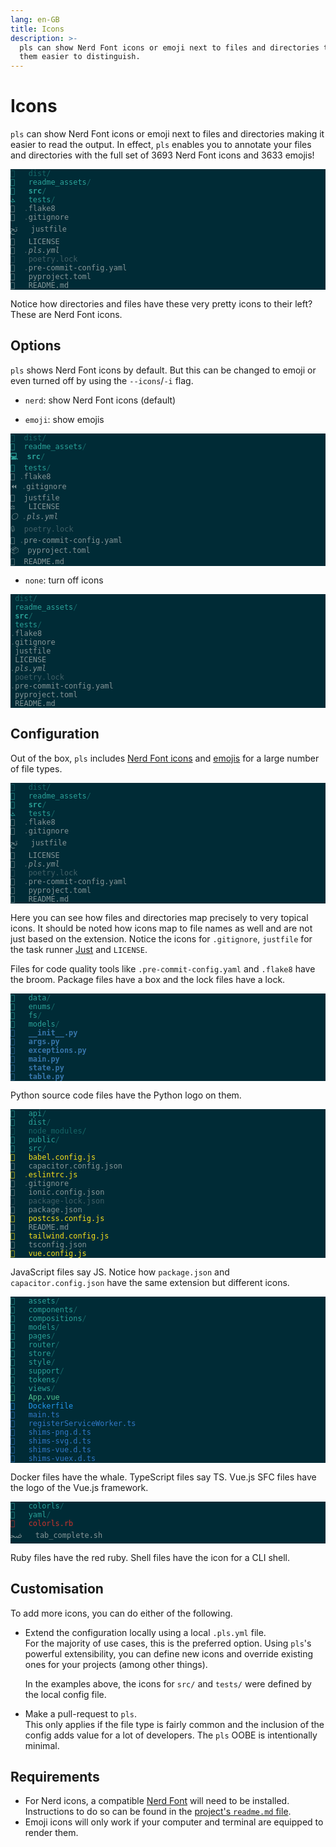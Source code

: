 ```yaml
---
lang: en-GB
title: Icons
description: >-
  pls can show Nerd Font icons or emoji next to files and directories to make
  them easier to distinguish.
---
```


# Icons

`pls` can show Nerd Font icons or emoji next to files and directories making it
easier to read the output. In effect, `pls` enables you to annotate your files
and directories with the full set of 3693 Nerd Font icons and 3633 emojis!

<div
    style="background-color: #002b36; color: #839496;"
    class="language-">
  <pre style="color: inherit;"><code style="color: inherit;"><span style="color: #156667; text-decoration-color: #156667"></span>   <span style="color: #156667; text-decoration-color: #156667">dist/</span>                   
<span style="color: #2aa198; text-decoration-color: #2aa198"></span>   <span style="color: #2aa198; text-decoration-color: #2aa198">readme_assets</span><span style="color: #156667; text-decoration-color: #156667">/</span>          
<span style="color: #2aa198; text-decoration-color: #2aa198; font-weight: bold"></span>   <span style="color: #2aa198; text-decoration-color: #2aa198; font-weight: bold">src</span><span style="color: #156667; text-decoration-color: #156667; font-weight: bold">/</span>                    
<span style="color: #2aa198; text-decoration-color: #2aa198">ﭧ</span>   <span style="color: #2aa198; text-decoration-color: #2aa198">tests</span><span style="color: #156667; text-decoration-color: #156667">/</span>                  
  <span style="color: #415f66; text-decoration-color: #415f66">.</span>flake8                  
  <span style="color: #415f66; text-decoration-color: #415f66">.</span>gitignore               
ﰌ   justfile                
   LICENSE                 
<span style="font-style: italic"></span>  <span style="color: #415f66; text-decoration-color: #415f66; font-style: italic">.</span><span style="font-style: italic">pls.yml</span>                 
<span style="color: #415f66; text-decoration-color: #415f66"></span>   <span style="color: #415f66; text-decoration-color: #415f66">poetry.lock</span>             
  <span style="color: #415f66; text-decoration-color: #415f66">.</span>pre-commit-config.yaml  
   pyproject.toml          
   README.md               
</code></pre>
</div>

Notice how directories and files have these very pretty icons to their left?
These are Nerd Font icons.

## Options

`pls` shows Nerd Font icons by default. But this can be changed to emoji or even
turned off by using the `--icons`/`-i` flag.

- `nerd`: show Nerd Font icons (default)

- `emoji`: show emojis

<div
    style="background-color: #002b36; color: #839496;"
    class="language-">
  <pre style="color: inherit;"><code style="color: inherit;"><span style="color: #156667; text-decoration-color: #156667">🎁</span>  <span style="color: #156667; text-decoration-color: #156667">dist/</span>                   
<span style="color: #2aa198; text-decoration-color: #2aa198">📁</span>  <span style="color: #2aa198; text-decoration-color: #2aa198">readme_assets</span><span style="color: #156667; text-decoration-color: #156667">/</span>          
<span style="color: #2aa198; text-decoration-color: #2aa198; font-weight: bold">💻</span>  <span style="color: #2aa198; text-decoration-color: #2aa198; font-weight: bold">src</span><span style="color: #156667; text-decoration-color: #156667; font-weight: bold">/</span>                    
<span style="color: #2aa198; text-decoration-color: #2aa198">🧪</span>  <span style="color: #2aa198; text-decoration-color: #2aa198">tests</span><span style="color: #156667; text-decoration-color: #156667">/</span>                  
🧹 <span style="color: #415f66; text-decoration-color: #415f66">.</span>flake8                  
⏪ <span style="color: #415f66; text-decoration-color: #415f66">.</span>gitignore               
🏃  justfile                
⚖️   LICENSE                 
<span style="font-style: italic">⚪️</span> <span style="color: #415f66; text-decoration-color: #415f66; font-style: italic">.</span><span style="font-style: italic">pls.yml</span>                 
<span style="color: #415f66; text-decoration-color: #415f66">🔒</span>  <span style="color: #415f66; text-decoration-color: #415f66">poetry.lock</span>             
🧹 <span style="color: #415f66; text-decoration-color: #415f66">.</span>pre-commit-config.yaml  
📦  pyproject.toml          
📄  README.md               
</code></pre>
</div>

- `none`: turn off icons

<div
    style="background-color: #002b36; color: #839496;"
    class="language-">
  <pre style="color: inherit;"><code style="color: inherit;"> <span style="color: #156667; text-decoration-color: #156667">dist/</span>                   
 <span style="color: #2aa198; text-decoration-color: #2aa198">readme_assets</span><span style="color: #156667; text-decoration-color: #156667">/</span>          
 <span style="color: #2aa198; text-decoration-color: #2aa198; font-weight: bold">src</span><span style="color: #156667; text-decoration-color: #156667; font-weight: bold">/</span>                    
 <span style="color: #2aa198; text-decoration-color: #2aa198">tests</span><span style="color: #156667; text-decoration-color: #156667">/</span>                  
<span style="color: #415f66; text-decoration-color: #415f66">.</span>flake8                  
<span style="color: #415f66; text-decoration-color: #415f66">.</span>gitignore               
 justfile                
 LICENSE                 
<span style="color: #415f66; text-decoration-color: #415f66; font-style: italic">.</span><span style="font-style: italic">pls.yml</span>                 
 <span style="color: #415f66; text-decoration-color: #415f66">poetry.lock</span>             
<span style="color: #415f66; text-decoration-color: #415f66">.</span>pre-commit-config.yaml  
 pyproject.toml          
 README.md               
</code></pre>
</div>

## Configuration

Out of the box, `pls` includes
[Nerd Font icons](https://github.com/dhruvkb/pls/blob/main/src/pls/data/nerd_icons.yml)
and
[emojis](https://github.com/dhruvkb/pls/blob/main/src/pls/data/emoji_icons.yml)
for a large number of file types.

<div
    style="background-color: #002b36; color: #839496;"
    class="language-">
  <pre style="color: inherit;"><code style="color: inherit;"><span style="color: #156667; text-decoration-color: #156667"></span>   <span style="color: #156667; text-decoration-color: #156667">dist/</span>
<span style="color: #2aa198; text-decoration-color: #2aa198"></span>   <span style="color: #2aa198; text-decoration-color: #2aa198">readme_assets</span><span style="color: #156667; text-decoration-color: #156667">/</span>
<span style="color: #2aa198; text-decoration-color: #2aa198; font-weight: bold"></span>   <span style="color: #2aa198; text-decoration-color: #2aa198; font-weight: bold">src</span><span style="color: #156667; text-decoration-color: #156667; font-weight: bold">/</span>
<span style="color: #2aa198; text-decoration-color: #2aa198">ﭧ</span>   <span style="color: #2aa198; text-decoration-color: #2aa198">tests</span><span style="color: #156667; text-decoration-color: #156667">/</span>
  <span style="color: #415f66; text-decoration-color: #415f66">.</span>flake8
  <span style="color: #415f66; text-decoration-color: #415f66">.</span>gitignore
ﰌ   justfile
   LICENSE
<span style="font-style: italic"></span>  <span style="color: #415f66; text-decoration-color: #415f66; font-style: italic">.</span><span style="font-style: italic">pls.yml</span>
<span style="color: #415f66; text-decoration-color: #415f66"></span>   <span style="color: #415f66; text-decoration-color: #415f66">poetry.lock</span>
  <span style="color: #415f66; text-decoration-color: #415f66">.</span>pre-commit-config.yaml
   pyproject.toml
   README.md
</code></pre>
</div>

Here you can see how files and directories map precisely to very topical icons.
It should be noted how icons map to file names as well and are not just based on
the extension. Notice the icons for `.gitignore`, `justfile` for the task
runner [Just](https://just.systems) and `LICENSE`.

Files for code quality tools like `.pre-commit-config.yaml` and `.flake8` have
the broom. Package files have a box and the lock files have a lock.

<div
    style="background-color: #002b36; color: #839496;"
    class="language-">
  <pre style="color: inherit;"><code style="color: inherit;"><span style="color: #2aa198; text-decoration-color: #2aa198"></span>   <span style="color: #2aa198; text-decoration-color: #2aa198">data</span><span style="color: #156667; text-decoration-color: #156667">/</span>          
<span style="color: #2aa198; text-decoration-color: #2aa198"></span>   <span style="color: #2aa198; text-decoration-color: #2aa198">enums</span><span style="color: #156667; text-decoration-color: #156667">/</span>         
<span style="color: #2aa198; text-decoration-color: #2aa198"></span>   <span style="color: #2aa198; text-decoration-color: #2aa198">fs</span><span style="color: #156667; text-decoration-color: #156667">/</span>            
<span style="color: #2aa198; text-decoration-color: #2aa198"></span>   <span style="color: #2aa198; text-decoration-color: #2aa198">models</span><span style="color: #156667; text-decoration-color: #156667">/</span>        
<span style="color: #3776ab; text-decoration-color: #3776ab; font-weight: bold"></span>   <span style="color: #3776ab; text-decoration-color: #3776ab; font-weight: bold">__init__.py</span>    
<span style="color: #3776ab; text-decoration-color: #3776ab; font-weight: bold"></span>   <span style="color: #3776ab; text-decoration-color: #3776ab; font-weight: bold">args.py</span>        
<span style="color: #3776ab; text-decoration-color: #3776ab; font-weight: bold"></span>   <span style="color: #3776ab; text-decoration-color: #3776ab; font-weight: bold">exceptions.py</span>  
<span style="color: #3776ab; text-decoration-color: #3776ab; font-weight: bold"></span>   <span style="color: #3776ab; text-decoration-color: #3776ab; font-weight: bold">main.py</span>        
<span style="color: #3776ab; text-decoration-color: #3776ab; font-weight: bold"></span>   <span style="color: #3776ab; text-decoration-color: #3776ab; font-weight: bold">state.py</span>       
<span style="color: #3776ab; text-decoration-color: #3776ab; font-weight: bold"></span>   <span style="color: #3776ab; text-decoration-color: #3776ab; font-weight: bold">table.py</span>       
</code></pre>
</div>

Python source code files have the Python logo on them.

<div
    style="background-color: #002b36; color: #839496;"
    class="language-">
  <pre style="color: inherit;"><code style="color: inherit;"><span style="color: #2aa198; text-decoration-color: #2aa198"></span>   <span style="color: #2aa198; text-decoration-color: #2aa198">api</span><span style="color: #156667; text-decoration-color: #156667">/</span>                   
<span style="color: #2aa198; text-decoration-color: #2aa198"></span>   <span style="color: #2aa198; text-decoration-color: #2aa198">dist</span><span style="color: #156667; text-decoration-color: #156667">/</span>                  
<span style="color: #156667; text-decoration-color: #156667"></span>   <span style="color: #156667; text-decoration-color: #156667">node_modules/</span>          
<span style="color: #2aa198; text-decoration-color: #2aa198"></span>   <span style="color: #2aa198; text-decoration-color: #2aa198">public</span><span style="color: #156667; text-decoration-color: #156667">/</span>                
<span style="color: #2aa198; text-decoration-color: #2aa198"></span>   <span style="color: #2aa198; text-decoration-color: #2aa198">src</span><span style="color: #156667; text-decoration-color: #156667">/</span>                   
<span style="color: #f7df1e; text-decoration-color: #f7df1e"></span>   <span style="color: #f7df1e; text-decoration-color: #f7df1e">babel.config.js</span>        
   capacitor.config.json  
<span style="color: #f7df1e; text-decoration-color: #f7df1e"></span>  <span style="color: #7b852a; text-decoration-color: #7b852a">.</span><span style="color: #f7df1e; text-decoration-color: #f7df1e">eslintrc.js</span>            
  <span style="color: #415f66; text-decoration-color: #415f66">.</span>gitignore              
   ionic.config.json      
<span style="color: #415f66; text-decoration-color: #415f66"></span>   <span style="color: #415f66; text-decoration-color: #415f66">package-lock.json</span>      
   package.json           
<span style="color: #f7df1e; text-decoration-color: #f7df1e"></span>   <span style="color: #f7df1e; text-decoration-color: #f7df1e">postcss.config.js</span>      
   README.md              
<span style="color: #f7df1e; text-decoration-color: #f7df1e"></span>   <span style="color: #f7df1e; text-decoration-color: #f7df1e">tailwind.config.js</span>     
   tsconfig.json          
<span style="color: #f7df1e; text-decoration-color: #f7df1e"></span>   <span style="color: #f7df1e; text-decoration-color: #f7df1e">vue.config.js</span>          
</code></pre>
</div>

JavaScript files say JS. Notice how `package.json` and `capacitor.config.json`
have the same extension but different icons.

<div 
    style="background-color: #002b36; color: #839496;"
    class="language-">
  <pre style="color: inherit;"><code style="color: inherit;"><span style="color: #2aa198; text-decoration-color: #2aa198"></span>   <span style="color: #2aa198; text-decoration-color: #2aa198">assets</span><span style="color: #156667; text-decoration-color: #156667">/</span>                   
<span style="color: #2aa198; text-decoration-color: #2aa198"></span>   <span style="color: #2aa198; text-decoration-color: #2aa198">components</span><span style="color: #156667; text-decoration-color: #156667">/</span>               
<span style="color: #2aa198; text-decoration-color: #2aa198"></span>   <span style="color: #2aa198; text-decoration-color: #2aa198">compositions</span><span style="color: #156667; text-decoration-color: #156667">/</span>             
<span style="color: #2aa198; text-decoration-color: #2aa198"></span>   <span style="color: #2aa198; text-decoration-color: #2aa198">models</span><span style="color: #156667; text-decoration-color: #156667">/</span>                   
<span style="color: #2aa198; text-decoration-color: #2aa198"></span>   <span style="color: #2aa198; text-decoration-color: #2aa198">pages</span><span style="color: #156667; text-decoration-color: #156667">/</span>                    
<span style="color: #2aa198; text-decoration-color: #2aa198"></span>   <span style="color: #2aa198; text-decoration-color: #2aa198">router</span><span style="color: #156667; text-decoration-color: #156667">/</span>                   
<span style="color: #2aa198; text-decoration-color: #2aa198"></span>   <span style="color: #2aa198; text-decoration-color: #2aa198">store</span><span style="color: #156667; text-decoration-color: #156667">/</span>                    
<span style="color: #2aa198; text-decoration-color: #2aa198"></span>   <span style="color: #2aa198; text-decoration-color: #2aa198">style</span><span style="color: #156667; text-decoration-color: #156667">/</span>                    
<span style="color: #2aa198; text-decoration-color: #2aa198"></span>   <span style="color: #2aa198; text-decoration-color: #2aa198">support</span><span style="color: #156667; text-decoration-color: #156667">/</span>                  
<span style="color: #2aa198; text-decoration-color: #2aa198"></span>   <span style="color: #2aa198; text-decoration-color: #2aa198">tokens</span><span style="color: #156667; text-decoration-color: #156667">/</span>                   
<span style="color: #2aa198; text-decoration-color: #2aa198"></span>   <span style="color: #2aa198; text-decoration-color: #2aa198">views</span><span style="color: #156667; text-decoration-color: #156667">/</span>                    
<span style="color: #4fc08d; text-decoration-color: #4fc08d">﵂</span>   <span style="color: #4fc08d; text-decoration-color: #4fc08d">App.vue</span>                   
<span style="color: #2496ed; text-decoration-color: #2496ed"></span>   <span style="color: #2496ed; text-decoration-color: #2496ed">Dockerfile</span>                
<span style="color: #3178c6; text-decoration-color: #3178c6"></span>   <span style="color: #3178c6; text-decoration-color: #3178c6">main.ts</span>                   
<span style="color: #3178c6; text-decoration-color: #3178c6"></span>   <span style="color: #3178c6; text-decoration-color: #3178c6">registerServiceWorker.ts</span>  
<span style="color: #3178c6; text-decoration-color: #3178c6"></span>   <span style="color: #3178c6; text-decoration-color: #3178c6">shims-png.d.ts</span>            
<span style="color: #3178c6; text-decoration-color: #3178c6"></span>   <span style="color: #3178c6; text-decoration-color: #3178c6">shims-svg.d.ts</span>            
<span style="color: #3178c6; text-decoration-color: #3178c6"></span>   <span style="color: #3178c6; text-decoration-color: #3178c6">shims-vue.d.ts</span>            
<span style="color: #3178c6; text-decoration-color: #3178c6"></span>   <span style="color: #3178c6; text-decoration-color: #3178c6">shims-vuex.d.ts</span>           
</code></pre>
</div>

Docker files have the whale. TypeScript files say TS. Vue.js SFC files have the
logo of the Vue.js framework.

<div
    style="background-color: #002b36; color: #839496;"
    class="language-">
  <pre style="color: inherit;"><code style="color: inherit;"><span style="color: #2aa198; text-decoration-color: #2aa198"></span>   <span style="color: #2aa198; text-decoration-color: #2aa198">colorls</span><span style="color: #156667; text-decoration-color: #156667">/</span>         
<span style="color: #2aa198; text-decoration-color: #2aa198"></span>   <span style="color: #2aa198; text-decoration-color: #2aa198">yaml</span><span style="color: #156667; text-decoration-color: #156667">/</span>            
<span style="color: #cc342d; text-decoration-color: #cc342d"></span>   <span style="color: #cc342d; text-decoration-color: #cc342d">colorls.rb</span>       
ﲵ   tab_complete.sh  
</code></pre>
</div>

Ruby files have the red ruby. Shell files have the icon for a CLI shell.

## Customisation

To add more icons, you can do either of the following.

- Extend the configuration locally using a local `.pls.yml` file.  
  For the majority of use cases, this is the preferred option. Using `pls`'s
  powerful extensibility, you can define new icons and override existing ones
  for your projects (among other things).

  In the examples above, the icons for `src/` and `tests/` were defined by the
  local config file.

- Make a pull-request to `pls`.  
  This only applies if the file type is fairly common and the inclusion of the
  config adds value for a lot of developers. The `pls` OOBE is intentionally
  minimal.

## Requirements

- For Nerd icons, a compatible [Nerd Font](https://www.nerdfonts.com/) will need
  to be installed. Instructions to do so can be found in the
  [project's `readme.md` file](https://github.com/ryanoasis/nerd-fonts).
- Emoji icons will only work if your computer and terminal are equipped to
  render them.
